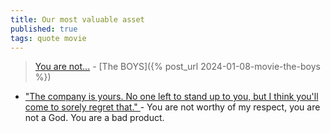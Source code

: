 ```yaml
---
title: Our most valuable asset
published: true
tags: quote movie
---
```

> [You are not...](https://www.youtube.com/watch?v=WEyrJ-sCGVo) - [The BOYS]({% post_url 2024-01-08-movie-the-boys %})

- [ "The company is yours. No one left to stand up to you, but I think you'll come to sorely regret that." ](https://www.youtube.com/watch?v=3OBrRuOPqyM) - You are not worthy of  my respect, you are not a God. You are a bad product.